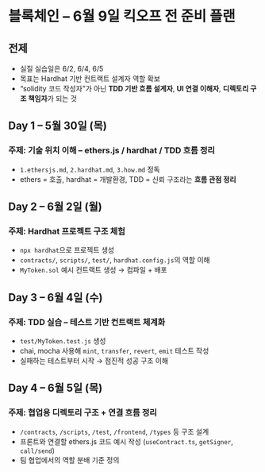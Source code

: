# 블록체인 – 6월 9일 킥오프 전 준비 플랜

## 전제

- 실질 실습일은 6/2, 6/4, 6/5
- 목표는 Hardhat 기반 컨트랙트 설계자 역할 확보
- “solidity 코드 작성자”가 아닌 **TDD 기반 흐름 설계자**, **UI 연결 이해자**, **디렉토리 구조 책임자**가 되는 것

## Day 1 – 5월 30일 (목)

### 주제: 기술 위치 이해 – ethers.js / hardhat / TDD 흐름 정리

- `1.ethersjs.md`, `2.hardhat.md`, `3.how.md` 정독
- ethers = 호출, hardhat = 개발환경, TDD = 신뢰 구조라는 **흐름 관점 정리**

## Day 2 – 6월 2일 (월)

### 주제: Hardhat 프로젝트 구조 체험

- `npx hardhat`으로 프로젝트 생성
- `contracts/`, `scripts/`, `test/`, `hardhat.config.js`의 역할 이해
- `MyToken.sol` 예시 컨트랙트 생성 → 컴파일 + 배포

## Day 3 – 6월 4일 (수)

### 주제: TDD 실습 – 테스트 기반 컨트랙트 체계화

- `test/MyToken.test.js` 생성
- chai, mocha 사용해 `mint`, `transfer`, `revert`, `emit` 테스트 작성
- 실패하는 테스트부터 시작 → 점진적 성공 구조 이해

## Day 4 – 6월 5일 (목)

### 주제: 협업용 디렉토리 구조 + 연결 흐름 정리

- `/contracts`, `/scripts`, `/test`, `/frontend`, `/types` 등 구조 설계
- 프론트와 연결할 ethers.js 코드 예시 작성 (`useContract.ts`, `getSigner`, `call/send`)
- 팀 협업에서의 역할 분배 기준 정의
